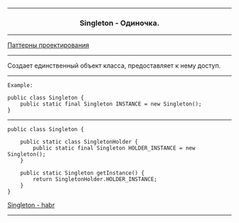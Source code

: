 - - -  

<h3 align = "center"> Singleton - Одиночка.  </h3>

- - -  

[Паттерны проектирования](../../Patterns.md)  

- - -  

Создает единственный объект класса, предоставляет к нему доступ.  

- - -  

`Example:`

	public class Singleton {
		public static final Singleton INSTANCE = new Singleton();
	}

- - -  

    public class Singleton {

        public static class SingletonHolder {
            public static final Singleton HOLDER_INSTANCE = new Singleton();
        }

        public static Singleton getInstance() {
            return SingletonHolder.HOLDER_INSTANCE;
        }
    }

[Singleton - habr](https://habr.com/post/129494/)  

- - -  